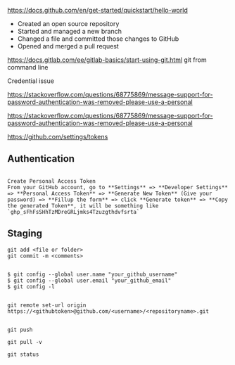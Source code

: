 https://docs.github.com/en/get-started/quickstart/hello-world


-   Created an open source repository
-   Started and managed a new branch
-   Changed a file and committed those changes to GitHub
-   Opened and merged a pull request


https://docs.gitlab.com/ee/gitlab-basics/start-using-git.html
git from command line



Credential issue

https://stackoverflow.com/questions/68775869/message-support-for-password-authentication-was-removed-please-use-a-personal



https://stackoverflow.com/questions/68775869/message-support-for-password-authentication-was-removed-please-use-a-personal

https://github.com/settings/tokens

## Authentication
```

Create Personal Access Token
From your GitHub account, go to **Settings** => **Developer Settings** => **Personal Access Token** => **Generate New Token** (Give your password) => **Fillup the form** => click **Generate token** => **Copy the generated Token**, it will be something like `ghp_sFhFsSHhTzMDreGRLjmks4Tzuzgthdvfsrta`

```



## Staging
```
git add <file or folder>
git commit -m <comments>

```
```
```
```
$ git config --global user.name "your_github_username"
$ git config --global user.email "your_github_email"
$ git config -l


git remote set-url origin https://<githubtoken>@github.com/<username>/<repositoryname>.git


git push

git pull -v

git status

```
